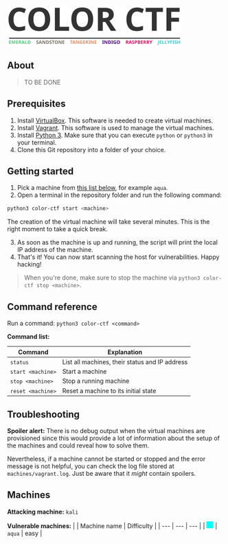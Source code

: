 ![COLOR CTF](logo/logo.png)

## About

> TO BE DONE

## Prerequisites

1. Install [VirtualBox](https://www.virtualbox.org/wiki/Downloads). This software is needed to create virtual machines.
2. Install [Vagrant](https://www.vagrantup.com/downloads). This software is used to manage the virtual machines.
3. Install [Python 3](https://www.python.org/downloads/). Make sure that you can execute `python` or `python3` in your terminal.
4. Clone this Git repository into a folder of your choice.

## Getting started

1. Pick a machine from [this list below](#machines), for example `aqua`.
2. Open a terminal in the repository folder and run the following command:
```bash
python3 color-ctf start <machine>
```
The creation of the virtual machine will take several minutes. This is the right moment to take a quick break.

3. As soon as the machine is up and running, the script will print the local IP address of the machine.
4. That's it! You can now start scanning the host for vulnerabilities. Happy hacking!

> When you're done, make sure to stop the machine via `python3 color-ctf stop <machine>`.

## Command reference

Run a command: `python3 color-ctf <command>`

**Command list:**

| Command | Explanation |
| --- | --- |
| `status` | List all machines, their status and IP address |
| `start <machine>` | Start a machine |
| `stop <machine>` | Stop a running machine |
| `reset <machine>` | Reset a machine to its initial state |

## Troubleshooting

**Spoiler alert:** There is no debug output when the virtual machines are provisioned since this would provide a lot of information about the setup of the machines and could reveal how to solve them.

Nevertheless, if a machine cannot be started or stopped and the error message is not helpful, you can check the log file stored at `machines/vagrant.log`. Just be aware that it *might* contain spoilers.

## Machines

**Attacking machine:** `kali`

**Vulnerable machines:**
| | Machine name | Difficulty |
| --- | --- | --- |
| ![aqua](logo/icons/aqua.png) | `aqua` | easy |

